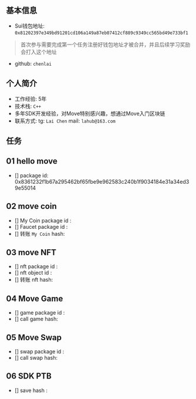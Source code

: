 ## 基本信息
- Sui钱包地址: `0x81202397e349bd91201cd106a149a87eb07412cf889c9349cc565bd49e733bf1`
> 首次参与需要完成第一个任务注册好钱包地址才被合并，并且后续学习奖励会打入这个地址
- github: `chenlai`

## 个人简介
- 工作经验: 5年
- 技术栈:  `C++`
- 多年SDK开发经验，对Move特别感兴趣，想通过Move入门区块链
- 联系方式: tg: `Lai Chen` mail: `lahub@163.com`

## 任务

##   01 hello move  
- [] package id: 0x8361232f1b67a295462bf65fbe9e962583c240b1f9034184e31a34ed39e55014

##   02 move coin
- [] My Coin package id : 
- [] Faucet package id : 
- [] 转账 `My Coin` hash:

##   03 move NFT
- [] nft package id :
- [] nft object id : 
- [] 转账 nft  hash:

##   04 Move Game
- [] game package id :
- [] call game hash:

##   05 Move Swap
- [] swap package id :
- [] call swap hash:

##   06 SDK PTB
- [] save hash :

